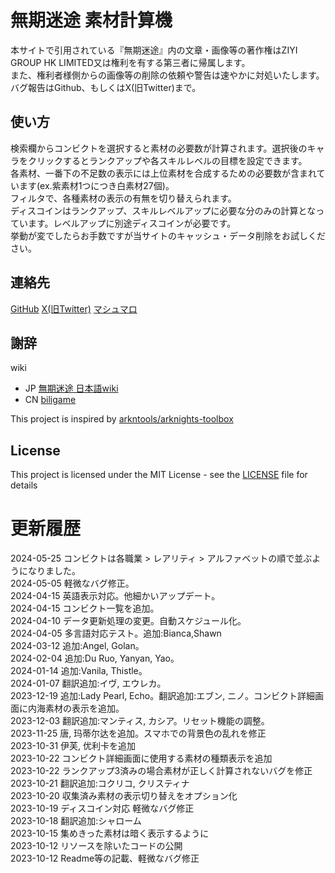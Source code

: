 # 無期迷途 素材計算機
本サイトで引用されている『無期迷途』内の文章・画像等の著作権はZIYI GROUP HK LIMITED又は権利を有する第三者に帰属します。  
また、権利者様側からの画像等の削除の依頼や警告は速やかに対処いたします。  
バグ報告はGithub、もしくはX(旧Twitter)まで。

## 使い方
検索欄からコンビクトを選択すると素材の必要数が計算されます。選択後のキャラをクリックするとランクアップや各スキルレベルの目標を設定できます。  
各素材、一番下の不足数の表示には上位素材を合成するための必要数が含まれています(ex.紫素材1つにつき白素材27個)。  
フィルタで、各種素材の表示の有無を切り替えられます。  
ディスコインはランクアップ、スキルレベルアップに必要な分のみの計算となっています。レベルアップに別途ディスコインが必要です。  
挙動が変でしたらお手数ですが当サイトのキャッシュ・データ削除をお試しください。

## 連絡先
[GitHub](https://github.com/AureaAurum/PtN_tool_code) [X(旧Twitter)](https://twitter.com/Aurea_Aurum) [マシュマロ](https://marshmallow-qa.com/1lhdgcbb5qqm1yg)

## 謝辞
wiki
- JP [無期迷途 日本語wiki](https://wikiwiki.jp/ptn/)
- CN [biligame](https://wiki.biligame.com/wqmt/%E9%A6%96%E9%A1%B5)

This project is inspired by [arkntools/arknights-toolbox](https://github.com/arkntools/arknights-toolbox)

## License
This project is licensed under the MIT License - see the [LICENSE](./LICENSE) file for details

# 更新履歴
2024-05-25 コンビクトは各職業 > レアリティ > アルファベットの順で並ぶようになりました。  
2024-05-05 軽微なバグ修正。  
2024-04-15 英語表示対応。他細かいアップデート。  
2024-04-15 コンビクト一覧を追加。  
2024-04-10 データ更新処理の変更。自動スケジュール化。  
2024-04-05 多言語対応テスト。追加:Bianca,Shawn  
2024-03-12 追加:Angel, Golan。  
2024-02-04 追加:Du Ruo, Yanyan, Yao。  
2024-01-14 追加:Vanila, Thistle。  
2024-01-07 翻訳追加:イヴ, エウレカ。  
2023-12-19 追加:Lady Pearl, Echo。翻訳追加:エブン, ニノ。コンビクト詳細画面に内海素材の表示を追加。  
2023-12-03 翻訳追加:マンティス, カシア。リセット機能の調整。  
2023-11-25 唐, 玛蒂尔达を追加。スマホでの背景色の乱れを修正  
2023-10-31 伊芙, 优利卡を追加  
2023-10-22 コンビクト詳細画面に使用する素材の種類表示を追加  
2023-10-22 ランクアップ3済みの場合素材が正しく計算されないバグを修正  
2023-10-21 翻訳追加:コクリコ, クリスティナ  
2023-10-20 収集済み素材の表示切り替えをオプション化  
2023-10-19 ディスコイン対応 軽微なバグ修正  
2023-10-18 翻訳追加:シャローム  
2023-10-15 集めきった素材は暗く表示するように  
2023-10-12 リソースを除いたコードの公開  
2023-10-12 Readme等の記載、軽微なバグ修正
